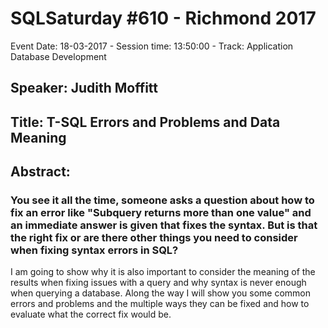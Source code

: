 # SQLSaturday #610 - Richmond 2017
Event Date: 18-03-2017 - Session time: 13:50:00 - Track: Application  Database Development
## Speaker: Judith Moffitt
## Title: T-SQL Errors and Problems and Data Meaning
## Abstract:
### You see it all the time, someone asks a question about how to fix an error like "Subquery returns more than one value" and an immediate answer is given that fixes the syntax. But is that the right fix or are there other things you need to consider when fixing syntax errors in SQL?

I am going to show why it is also important to consider the meaning of the results when fixing issues with a query and why syntax is never enough when querying a database. Along the way I will show you some common errors and problems and the multiple ways they can be fixed and how to evaluate what the correct fix would be.
